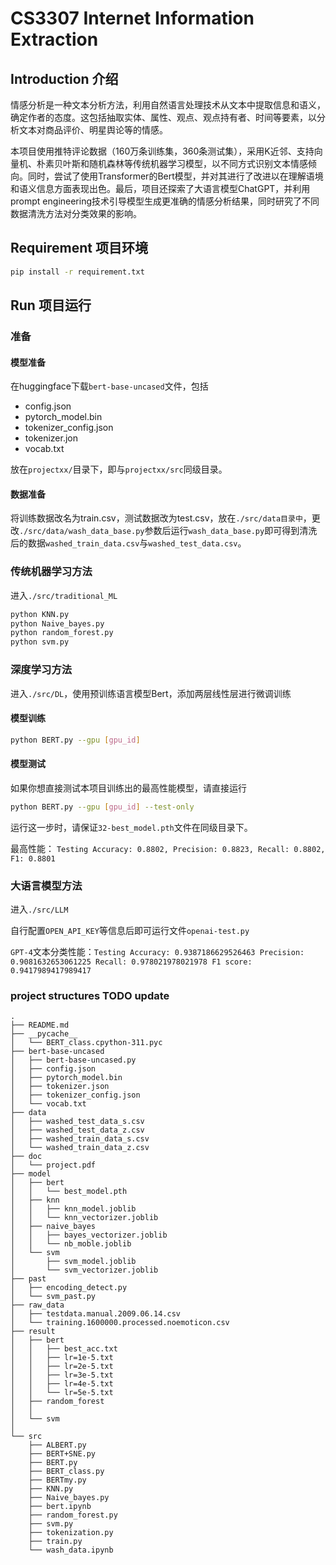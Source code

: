 # CS3307 Internet Information Extraction

## Introduction 介绍
情感分析是一种文本分析方法，利用自然语言处理技术从文本中提取信息和语义，确定作者的态度。这包括抽取实体、属性、观点、观点持有者、时间等要素，以分析文本对商品评价、明星舆论等的情感。

本项目使用推特评论数据（160万条训练集，360条测试集），采用K近邻、支持向量机、朴素贝叶斯和随机森林等传统机器学习模型，以不同方式识别文本情感倾向。同时，尝试了使用Transformer的Bert模型，并对其进行了改进以在理解语境和语义信息方面表现出色。最后，项目还探索了大语言模型ChatGPT，并利用prompt engineering技术引导模型生成更准确的情感分析结果，同时研究了不同数据清洗方法对分类效果的影响。


## Requirement 项目环境

```bash
pip install -r requirement.txt
```

## Run 项目运行

### 准备

#### 模型准备
在huggingface下载`bert-base-uncased`文件，包括
- config.json
- pytorch_model.bin
- tokenizer_config.json
- tokenizer.jon
- vocab.txt

放在`projectxx/`目录下，即与`projectxx/src`同级目录。

#### 数据准备
将训练数据改名为train.csv，测试数据改为test.csv，放在`./src/data目录中`，更改`./src/data/wash_data_base.py`参数后运行`wash_data_base.py`即可得到清洗后的数据`washed_train_data.csv`与`washed_test_data.csv`。

### 传统机器学习方法

进入`./src/traditional_ML`

```bash
python KNN.py 
python Naive_bayes.py
python random_forest.py
python svm.py
```

### 深度学习方法
进入`./src/DL`，使用预训练语言模型Bert，添加两层线性层进行微调训练

#### 模型训练

```bash
python BERT.py --gpu [gpu_id]
```

#### 模型测试

如果你想直接测试本项目训练出的最高性能模型，请直接运行
```bash
python BERT.py --gpu [gpu_id] --test-only
```
运行这一步时，请保证`32-best_model.pth`文件在同级目录下。

最高性能： `Testing Accuracy: 0.8802, Precision: 0.8823, Recall: 0.8802, F1: 0.8801`

### 大语言模型方法
进入`./src/LLM`

自行配置`OPEN_API_KEY`等信息后即可运行文件`openai-test.py`

`GPT-4`文本分类性能：`Testing Accuracy: 0.9387186629526463 Precision: 0.9081632653061225 Recall: 0.978021978021978 F1 score: 0.9417989417989417`

### project structures TODO update
```
.
├── README.md
├── __pycache__
│   └── BERT_class.cpython-311.pyc
├── bert-base-uncased
│   ├── bert-base-uncased.py
│   ├── config.json
│   ├── pytorch_model.bin
│   ├── tokenizer.json
│   ├── tokenizer_config.json
│   └── vocab.txt
├── data
│   ├── washed_test_data_s.csv
│   ├── washed_test_data_z.csv
│   ├── washed_train_data_s.csv
│   └── washed_train_data_z.csv
├── doc
│   └── project.pdf
├── model
│   ├── bert
│   │   └── best_model.pth
│   ├── knn
│   │   ├── knn_model.joblib
│   │   └── knn_vectorizer.joblib
│   ├── naive_bayes
│   │   ├── bayes_vectorizer.joblib
│   │   └── nb_moble.joblib
│   └── svm
│       ├── svm_model.joblib
│       └── svm_vectorizer.joblib
├── past
│   ├── encoding_detect.py
│   └── svm_past.py
├── raw_data
│   ├── testdata.manual.2009.06.14.csv
│   └── training.1600000.processed.noemoticon.csv
├── result
│   ├── bert
│   │   ├── best_acc.txt
│   │   ├── lr=1e-5.txt
│   │   ├── lr=2e-5.txt
│   │   ├── lr=3e-5.txt
│   │   ├── lr=4e-5.txt
│   │   └── lr=5e-5.txt
│   ├── random_forest
│   │
│   └── svm
│
└── src
    ├── ALBERT.py
    ├── BERT+SNE.py
    ├── BERT.py
    ├── BERT_class.py
    ├── BERTmy.py
    ├── KNN.py
    ├── Naive_bayes.py
    ├── bert.ipynb
    ├── random_forest.py
    ├── svm.py
    ├── tokenization.py
    ├── train.py
    └── wash_data.ipynb
```